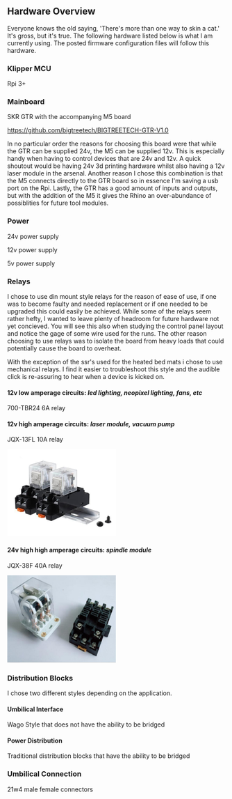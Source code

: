 ## Hardware Overview
Everyone knows the old saying, 'There's more than one way to skin a cat.'  It's gross, but it's true.  The following hardware listed below is what I am currently using.  The posted firmware configuration files will follow this hardware.

### Klipper MCU
Rpi 3+

### Mainboard
SKR GTR with the accompanying M5 board

https://github.com/bigtreetech/BIGTREETECH-GTR-V1.0

In no particular order the reasons for choosing this board were that while the GTR can be supplied 24v, the M5 can be supplied 12v.  This is especially handy when having to control devices that are 24v and 12v.  A quick shoutout would be having 24v 3d printing hardware whilst also having a 12v laser module in the arsenal.  Another reason I chose this combination is that the M5 connects directly to the GTR board so in essence I'm saving a usb port on the Rpi.  Lastly, the GTR has a good amount of inputs and outputs, but with the addition of the M5 it gives the Rhino an over-abundance of possiblities for future tool modules.

### Power
24v power supply

12v power supply

5v power supply

### Relays
I chose to use din mount style relays for the reason of ease of use, if one was to become faulty and needed replacement or if one needed to be upgraded this could easily be achieved.  While some of the relays seem rather hefty, I wanted to leave plenty of headroom for future hardware not yet concieved.  You will see this also when studying the control panel layout and notice the gage of some wire used for the runs.  The other reason choosing to use relays was to isolate the board from heavy loads that could potentially cause the board to overheat.

With the exception of the ssr's used for the heated bed mats i chose to use mechanical relays.  I find it easier to troubleshoot this style and the audible click is re-assuring to hear when a device is kicked on.

#### 12v low amperage circuits: *led lighting, neopixel lighting, fans, etc*
700-TBR24 6A relay

#### 12v high amperage circuits: *laser module, vacuum pump*
JQX-13FL 10A relay

<img src="https://github.com/Makersmic/Rhino-3d-Printer/blob/main/Electrical/Images/JQX-13FL.jpg" width="250" height="200">

#### 24v high high amperage circuits: *spindle module*
JQX-38F 40A relay

<img src="https://github.com/Makersmic/Rhino-3d-Printer/blob/main/Electrical/Images/JQX-38F!.jpg" width="250" height="200">

### Distribution Blocks
I chose two different styles depending on the application.  

#### Umbilical Interface
Wago Style that does not have the ability to be bridged

#### Power Distribution
Traditional distribution blocks that have the ability to be bridged

### Umbilical Connection
21w4 male female connectors
